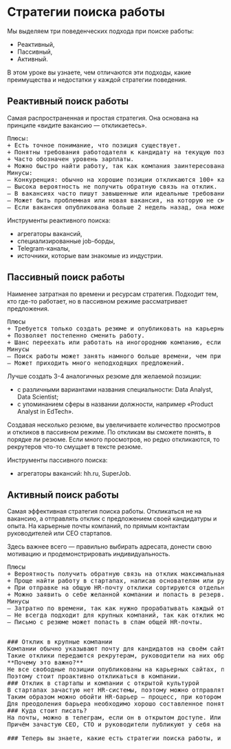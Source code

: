 # Стратегии поиска работы

Мы выделяем три поведенческих подхода при поиске работы:
* Реактивный,
* Пассивный,
* Активный.

В этом уроке вы узнаете, чем отличаются эти подходы, какие преимущества и недостатки у каждой стратегии поведения.

## Реактивный поиск работы

Самая распространенная и простая стратегия. Она основана на принципе «видите вакансию — откликаетесь».

<pre>Плюсы:  
+ Есть точное понимание, что позиция существует.
+ Понятны требования работодателя к кандидату на текущую позицию.
+ Часто обозначен уровень зарплаты.
+ Можно быстро найти работу, так как компания заинтересована.  
Минусы:
– Конкуренция: обычно на хорошие позиции откликаются 100+ кандидатов. На позиции джуниоров в известных компаниях конкуренция может быть ещё выше.
– Высока вероятность не получить обратную связь на отклик.
– В вакансиях часто пишут завышенные или идеальные требования к соискателю. Но могут подразумевать, что готовы взять нескольких человек на эту позицию.
– Может быть проблемная или новая вакансия, на которую не смогли найти подходящего человека из внутреннего резерва.
– Если вакансия опубликована больше 2 недель назад, она может быть уже закрыта.</pre>
Инструменты реактивного поиска:
* агрегаторы вакансий,
* специализированные job-борды,
* Telegram-каналы,
* источники, которые вам знакомые из индустрии.

## Пассивный поиск работы
Наименее затратная по времени и ресурсам стратегия. Подходит тем, кто где-то работает, но в пассивном режиме рассматривает предложения.

<pre>Плюсы
+ Требуется только создать резюме и опубликовать на карьерных сайтах.
+ Позволяет постепенно сменить работу.
+ Шанс переехать или работать на иногороднюю компанию, если вы не готовы активно мониторить рынок в других городах.  
Минусы
– Поиск работы может занять намного больше времени, чем при реактивном подходе.
– Может приходить много неподходящих предложений.</pre>

Лучше создать 3-4 аналогичных резюме для желаемой позиции:
* с различными вариантами названия специальности: Data Analyst, Data Scientist;
* с упоминанием сферы в названии должности, например «Product Analyst in EdTech».

Создавая несколько резюме, вы увеличиваете количество просмотров и откликов в пассивном режиме. По откликам вы сможете понять, в порядке ли резюме. Если много просмотров, но редко откликаются, то рекрутеров что-то смущает в тексте резюме.

Инструменты пассивного поиска:
* агрегаторы вакансий: hh.ru, SuperJob.

## Активный поиск работы
Самая эффективная стратегия поиска работы. Откликаться не на вакансию, а отправлять отклик с предложением своей кандидатуры и опыта. На карьерные почты компаний, по прямым контактам руководителей или CEO стартапов.

Здесь важнее всего — правильно выбирать адресата, донести свою мотивацию и продемонстрировать индивидуальность.

<pre>Плюсы
+ Вероятность получить обратную связь на отклик максимальная.
+ Проще найти работу в стартапах, написав основателям или руководителям напрямую.
+ При отправке на общую HR-почту отклики сортируются отдельно от тех, что приходят с агрегаторов.
+ Можно заявить о себе желанной компании и попасть в резерв. Если откроется позиция, вам могут написать в первую очередь.
Минусы
– Затратно по времени, так как нужно прорабатывать каждый отклик.
– Не всегда подходит для крупных компаний, так как отклик может не дойти до рекрутера.
– Письмо с резюме может попасть в спам общей HR-почты.<pre>

### Отклик в крупные компании
Компании обычно указывают почту для кандидатов на своём сайте. На этот адрес можно отправить резюме и сопроводительное письмо.
Такие отклики передаются рекрутерам, руководители на них обращают больше внимания и чаще дают обратную связь.
**Почему это важно?**
Не все свободные позиции опубликованы на карьерных сайтах, потому что компании закрывают их внутренними ресурсами или входящими откликами.
Поэтому стоит проактивно откликаться в компании.
### Отклик в стартапы и компании с открытой культурой
В стартапах зачастую нет HR-системы, поэтому можно отправлять своё резюме напрямую CEO, CTO или руководителю проекта, в котором хотите работать. 
Таким образом можно обойти HR-барьер — процесс, при котором рекрутер отсеивает неподходящих кандидатов, чтобы предоставить руководителю самых «качественных».
Для преодоления барьера необходимо хорошо составленное понятное резюме. Подробнее об этом — в следующем блоке.
### Куда стоит писать?
На почты, можно в телеграм, если он в открытом доступе. Или в профиль на фейсбуке. 
Причём зачастую CEO, CTO и руководители публикуют у себя на страницах в фейсбуке новые вакансии еще до официальной публикации на карьерных сайтах.

### Теперь вы знаете, какие есть стратегии поиска работы, и можете выбрать наиболее подходящий для себя. Мы рекомендуем комбинировать и использовать все сразу.

